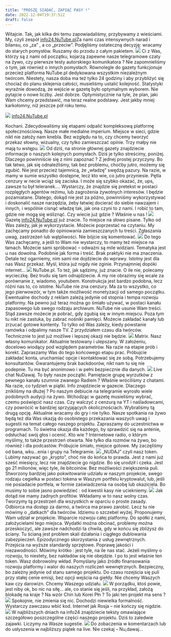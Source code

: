```yaml
---
title: "PROSZĘ SIADAĆ, ZAPIĄĆ PASY !"
date: 2022-12-04T19:37:51Z
draft: false
---
```

Witajcie. Tak, jak kilka dni temu zapowiadaliśmy, przybywamy z wieściami. My, czyli zespół [info24.NuTube.pl](https://info24.nutube.pl)Za nami czas intensywnych narad i bilansu, co „za” , a co „przeciw”. Podjęliśmy ostateczną decyzję: wracamy do starych pomysłów. Ruszamy do przodu z całym pakietem.
![](https://cdn.pixabay.com/photo/2016/03/31/18/41/country-1294554_960_720.png)
Ci z Was, którzy są z nami od początku, kojarzą zapewne nasze telegramowe czaty na żywo, czy pierwsze testy autorskiego komunikatora ? Nie zapomnieliśmy o tym, jak również o innych pomysłach. Równolegle do gazety funkcjonuje przecież platforma NuTube.pl dedykowana wszystkim niezależnym twórcom. Niestety, nasza doba ma też tylko 24 godziny i aby przybliżyć się chociaż do planu sklejenia całości, musieliśmy ustalić kolejność. Statystyki wyraźnie dowodzą, że wejście w gazetę było optymalnym wyborem. Nie pytajcie o nowe liczby. Jest dobrze. Optymistycznie na tyle, że plan, jaki Wam chcemy przedstawić, ma teraz realne podstawy. Jest jakby mniej karkołomny, niż jeszcze pół roku temu.

![](https://cdn.pixabay.com/photo/2015/12/22/13/15/poland-1104042_960_720.jpg)
[info24.NuTube.pl](https://info24.nutube.pl)

Kochani. Zdecydowaliśmy się etapami odpalić kompleksową platformę społecznościową. Nasze małe medialne imperium. Miejsce w sieci, gdzie nikt nie założy nam knebla. Bez względu na to, czy chcemy tworzyć przekaz słowny, wizualny, czy tylko zamieszczać opinie. Trzy małpy nie mają tu wstępu.
![](https://cdn.pixabay.com/photo/2017/09/01/03/47/fantasy-2702997_960_720.jpg)
Od dziś, na stronie głównej gazety znajdziecie informacje o naszych kolejnych pomysłach. Dziś je tylko streścimy, poniżej. Dlaczego powinniście się z nimi zapoznać ? Z jednej prostej przyczyny. Bo tak łatwo, jak się odnaleźliśmy, tak bez problemu, choćby jutro, możemy się zgubić. Nie jest przecież tajemnicą, że „władzę” swędzą pazury. Na razie, w mamy w sumie wszystko dostępne, lecz kto wie, co jutro przyniesie. Pętla cenzury w necie wciąż się zaciska. I może się szybko okazać, że, ups, zawsze tu był teleranek.... Wystarczy, że znajdzie się pretekst w postaci rozplęgłych agentów reżimu, lub zagrożenia żywotnych interesów. I będzie pozamiatane. Dlatego, dokąd nie jest za późno, powinniśmy wykorzystywać i doskonalić nasze narzędzia, żeby łatwiej docierać do siebie nawzajem i innych, i wspólnie cisnąć władzę tak, jak ona czyni to z nami. I robić to tam, gdzie nie mogą się wśliznąć. Czy wiecie już gdzie ? Właśnie u nas !
![](https://cdn.pixabay.com/photo/2017/01/09/00/49/snow-1964361_960_720.jpg)
Gazetę [info24.NuTube.pl](https://info24.nutube.pl) już znacie. To miejsce na słowo pisane. Tylko od Was zależy, jak je wykorzystacie. Możecie poprzestać na czytaniu. My zachęcamy ponadto do opiniowania zamieszczanych tu treści. Zgłaszania uwag, zastrzeżeń lub wątpliwości. Nie bójcie się komentować.
![](https://cdn.pixabay.com/photo/2016/06/29/01/31/gothic-1485829_960_720.jpg)
Do tego Was zachęcamy, a jeśli to Wam nie wystarczy, to mamy też miejsce na łamach. Możecie sami spróbować – odważni są mile widziani. Tematyka jest u nas dowolna. Podobnie jak forma i treść. Brak praktyki nie ma znaczenia. Detale też ogarniemy, nim sami nie dojdziecie do wprawy. Istotny jest dla nas Wasz przekaz. Myśl, która już nigdy nie zginie. Przynajmniej dopóki internet…
![](https://cdn.pixabay.com/photo/2017/08/21/15/06/angel-2665661_960_720.jpg)
NuTube.pl. To też, jak sądzimy, już znacie. O ile nie, polecamy wycieczkę. Bez trudu się tam odnajdziecie. A my nie obrazimy się wcale za porównanie z, wiadomo, youtubem. Konstrukcja jest bardzo podobna, lecz różni nas to, co istotne. NuTube nie zna cenzury. Ma za to wszystko, co jego pierwowzór, w tym także możliwość monetyzacji od samego początku. Ewentualne dochody z reklam zależą jedynie od stopnia i tempa rozwoju platformy. Na pewno już teraz można go śmiało używać, w postaci kanału zapasowego lub swego rodzaju archiwum. NuTube nie usunie Wam treści. Stąd zawsze możecie je pobrać, gdy zgubią się w innym miejscu. Poza tym tu nikt nie zastuka, by zabrać nośniki pamięci. Możecie zakładać kanały lub zrzucać gotowe kontenty. To tylko od Was zależy, kiedy powstanie ramówka i odpalimy nasze TV. Z przydziałem czasu dla twórców. Technicznie to jest już możliwe i lepszej okazji nie będzie.
![](https://cdn.pixabay.com/photo/2014/07/25/00/07/poland-401341_960_720.jpg)
Matrix. Nasz własny komunikator. Aktualnie testowany i ulepszany. W założeniu, docelowo wiodący pod względem parametrów. Na razie na etapie prób i korekt. Zapraszamy Was do tego końcowego etapu prac. Próbujcie zakładać konta, uruchamiać opcje i kontaktować się ze sobą. Potrzebujemy konsultantów. Gwarantujemy brak backdoorów, nikt nam tu się nie podepnie. Tu ma być anonimowo i w pełni bezpiecznie dla danych.
![](https://cdn.pixabay.com/photo/2018/07/12/22/25/fantasy-3534494_960_720.jpg)
Live chat NuDawaj. To były nasze początki. Pamiętacie grupę wyrzutków z pewnego kanału szumnie zwanego Radiem ? Właśnie wróciliśmy z chatami. Na razie, co tydzień w piątki. Info znajdziecie w gazecie. Dlaczego znikliśmy na dłużej ? Po naszym debiucie na telegramie wyrosło wiele podobnych audycji na żywo. Wchodząc w gazetę musieliśmy wybrać, czemu poświęcić nasz czas. Czy walczyć z cenzurą na YT i naśladowcami, czy powrócić w bardziej sprzyjających okolicznościach. Wybraliśmy tą drugą opcję. Aktualnie wracamy do gry i nie tylko. Nasze spotkania na żywo będą też dla Was okazją do osobistego przekazania waszych uwag i sugestii na temat całego naszego projektu. Zapraszamy do uczestnictwa w programach. To świetna okazja dla każdego, by sprawdzić się na antenie, odsłuchać swój głos i ocenić. Kto wie ? Internetowe radio, o którym myślimy, to także przestrzeń otwarta. Nie tylko dla rozmów na żywo, bo również i dla podcastów. Próbujcie śmiało, miejsce gotowe. My zaczęliśmy od bana, wku...enia i grupy na Telegramie.
![](https://cdn.pixabay.com/photo/2017/10/07/11/26/castle-2826221_960_720.jpg)
„NUDAJ” czyli nasz token. Lubimy nazywać go „krypto”, choć nie do końca to prawda. Jest z nami już sześć miesięcy, lecz nie znajdziecie go nigdzie. Bo się urodził i czeka. Jest go 21 milionów, więc tyle, ile bitcoinów. Bez możliwości zwiększenia puli. Stworzony bardziej jako pokwitowanie udziału w naszym projekcie, swego rodzaju cegiełka w postaci tokena w Waszym portfelu kryptowalut, lub, jeśli nie posiadacie portfela, w formie zaświadczenia na osobę lub okaziciela. Bo musimy to sobie jasno powiedzieć : od kwestii kasy nie uciekniemy.
![](https://cdn.pixabay.com/photo/2018/05/06/12/12/fantasy-3378426_960_720.jpg)
Jak dotąd nie mamy żadnych profitów. Wkładamy w to nasz wolny czas. Tworzymy tą przestrzeń dla wszystkich w oparciu o proste zasady. Odbiorca ma dostęp za darmo, a twórca ma prawo zarobić. Lecz tu nie mówimy o „datkach” dla twórców. Idziemu o szczebel wyżej. Proponujemy Wam udział w projekcie. Wsparcie rozwoju całej platformy. Do spółki z nami, założycielami tego miejsca. Wydatki można obcinać, problemy można przeskoczyć, ale zawsze nadchodzi ta chwila, gdy w końcu się zbliżysz do ściany. Tu ścianą jest problem skali działania i ciągłego dublowania zabezpieczeń. Epizodycznego skorzystania z usług zewnętrznych. Przejścia na wyższe standardy sprzętowe. Poprawę jakości i niezawodności. Mówimy krótko : jest tyle, na ile nas stać. Jeżeli myślimy o rozwoju, to niestety, bez nakładów się nie obejdzie. I po to jest właśnie ten token. Wasz dobrowolny wkład. Pomyślany jako źródło finansowania rozwoju platformy i walor do naszych rozliczeń wewnętrznych. Bezpieczny, bo zależny jedynie od stanu samego projektu. Do czasu rozejścia się puli przy stałej cenie emisji, bez opcji wejścia na giełdy. Nie chcemy Waszych kaw czy darowizn. Chcemy Waszego udziału.
![](https://cdn.pixabay.com/photo/2017/10/06/20/22/fantasy-2824500_960_720.jpg)
W porządku, ktoś powie, jest niby ok, bo nic na siłę… ale, co stanie się jeśli, na przykład, założą blokadę na kraje ? Na wzór Chin lub Korei Płn ? To jaki ten projekt ma sens ?
![](https://cdn.pixabay.com/photo/2015/11/01/19/45/warsaw-1017468_960_720.jpg)
Spokojnie, nie zmienia się nic. Dochodzi niewielka formalność. Wystarczy zawczasu wbić kod. Internet jak Rosja – nie kończy się nigdzie.
![](https://cdn.pixabay.com/photo/2016/02/21/20/24/courier-1214227_960_720.jpg)
W najbliższych dniach na info24 znajdziecie teksty omawiające szczegółowo poszczególne części naszego projektu. Dziś to zaledwie zajawki. Liczymy na Wasze sugestie.
![](https://cdn.pixabay.com/photo/2022/04/17/13/19/poland-7138120_960_720.jpg)
Do zobaczenia w komentarzach lub do usłyszenia w najbliższy piątek na live. Nie czekaj – Nu,dawaj...
